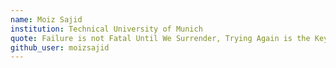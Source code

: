 ```yaml
---
name: Moiz Sajid
institution: Technical University of Munich
quote: Failure is not Fatal Until We Surrender, Trying Again is the Key of Glorious Victory.  Allama Iqbal
github_user: moizsajid
---
```

